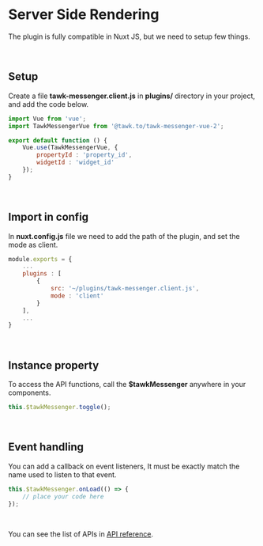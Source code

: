 # Server Side Rendering
The plugin is fully compatible in Nuxt JS, but we need to setup few things.

<br/>

## Setup
Create a file **tawk-messenger.client.js** in **plugins/** directory in your project, and add the
code below.

```js
import Vue from 'vue';
import TawkMessengerVue from '@tawk.to/tawk-messenger-vue-2';

export default function () {
    Vue.use(TawkMessengerVue, {
        propertyId : 'property_id',
        widgetId : 'widget_id'
    });
}
```

<br/>

## Import in config
In **nuxt.config.js** file we need to add the path of the plugin, and set the mode as client.

```js
module.exports = {
    ...
    plugins : [
        {
            src: '~/plugins/tawk-messenger.client.js',
            mode : 'client'
        }
    ],
    ...
}
```

<br/>

## Instance property
To access the API functions, call the **$tawkMessenger** anywhere in your components.

```js
this.$tawkMessenger.toggle();
```

<br/>

## Event handling
You can add a callback on event listeners, It must be exactly match the name used to listen
to that event.

```js
this.$tawkMessenger.onLoad(() => {
    // place your code here
});
```

<br/>

You can see the list of APIs in [API reference](api-reference.md).
